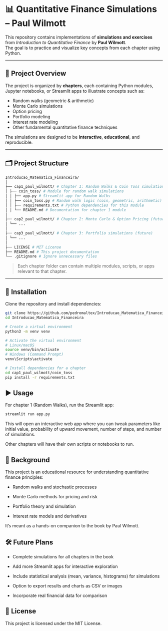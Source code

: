 # 📊 Quantitative Finance Simulations – Paul Wilmott

This repository contains implementations of **simulations and exercises** from *Introduction to Quantitative Finance* by **Paul Wilmott**.  
The goal is to practice and visualize key concepts from each chapter using Python.

---

## 📖 Project Overview

The project is organized by **chapters**, each containing Python modules, Jupyter notebooks, or Streamlit apps to illustrate concepts such as:

- Random walks (geometric & arithmetic)
- Monte Carlo simulations
- Option pricing
- Portfolio modeling
- Interest rate modeling
- Other fundamental quantitative finance techniques

The simulations are designed to be **interactive**, **educational**, and reproducible.

---

## 🗂 Project Structure

```bash
Introducao_Matematica_Financeira/
│
├── cap1_paul_wilmott/ # Chapter 1: Random Walks & Coin Toss simulations
│ ├── coin_toss/ # Module for random walk simulations
│ │ ├── app.py # Streamlit app for Random Walks
│ │ ├── coin_toss.py # Random walk logic (coin, geometric, arithmetic)
│ │ ├── requirements.txt # Python dependencies for this module
│ │ └── README.md # Documentation for chapter 1 module
│
├── cap2_paul_wilmott/ # Chapter 2: Monte Carlo & Option Pricing (future)
│ └── ...
│
├── cap3_paul_wilmott/ # Chapter 3: Portfolio simulations (future)
│ └── ...
│
├── LICENSE # MIT License
├── README.md # This project documentation
└── .gitignore # Ignore unnecessary files
```

> Each chapter folder can contain multiple modules, scripts, or apps relevant to that chapter.

---

## 🚀 Installation

Clone the repository and install dependencies:

```bash
git clone https://github.com/pedromaltex/Introducao_Matematica_Financeira.git
cd Introducao_Matematica_Financeira

# Create a virtual environment
python3 -m venv venv

# Activate the virtual environment
# Linux/macOS
source venv/bin/activate
# Windows (Command Prompt)
venv\Scripts\activate

# Install dependencies for a chapter
cd cap1_paul_wilmott/coin_toss
pip install -r requirements.txt
```

## ▶️ Usage

For chapter 1 (Random Walks), run the Streamlit app:
```bash
streamlit run app.py
```

This will open an interactive web app where you can tweak parameters like initial value, probability of upward movement, number of steps, and number of simulations.

Other chapters will have their own scripts or notebooks to run.

## 📂 Background

This project is an educational resource for understanding quantitative finance principles:

- Random walks and stochastic processes

- Monte Carlo methods for pricing and risk

- Portfolio theory and simulation

- Interest rate models and derivatives

It’s meant as a hands-on companion to the book by Paul Wilmott.

## 🛠️ Future Plans

- Complete simulations for all chapters in the book

- Add more Streamlit apps for interactive exploration

- Include statistical analysis (mean, variance, histograms) for simulations

- Option to export results and charts as CSV or images

- Incorporate real financial data for comparison

## 📜 License

This project is licensed under the MIT License.